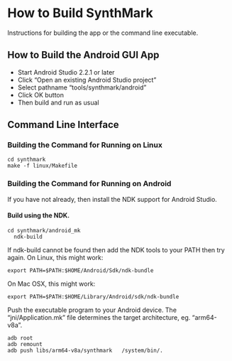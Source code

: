 # How to Build SynthMark

Instructions for building the app or the command line executable.

## How to Build the Android GUI App

* Start Android Studio 2.2.1 or later
* Click “Open an existing Android Studio project”
* Select pathname “tools/synthmark/android”
* Click OK button
* Then build and run as usual

## Command Line Interface

### Building the Command for Running on Linux

    cd synthmark
    make -f linux/Makefile

### Building the Command for Running on Android

If you have not already, then install the NDK support for Android Studio.

#### Build using the NDK.

    cd synthmark/android_mk
	  ndk-build

If ndk-build cannot be found then add the NDK tools to your PATH then try again. On Linux, this might work:

    export PATH=$PATH:$HOME/Android/Sdk/ndk-bundle

On Mac OSX, this might work:

    export PATH=$PATH:$HOME/Library/Android/sdk/ndk-bundle

Push the executable program to your Android device. 
The “jni/Application.mk” file determines the target architecture, eg. “arm64-v8a”.

    adb root
    adb remount
    adb push libs/arm64-v8a/synthmark   /system/bin/.
